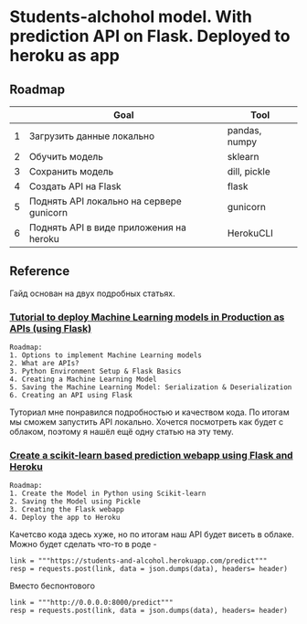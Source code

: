 # Students-alchohol model. With prediction API on Flask. Deployed to heroku as app

## Roadmap
	
|    |      Goal      |  Tool |
| ---------- | ------------- | ------ |
| 1 |  Загрузить данные локально	 			| pandas, numpy	|
| 2 |  Обучить модель                       			| sklearn          	|
| 3 |  Сохранить модель  					| dill, pickle 		|
| 4 |  Создать API на Flask 		 			| flask     		|
| 5 |  Поднять API локально на сервере gunicorn | gunicorn 		|
| 6 |  Поднять API в виде приложения на heroku			| HerokuCLI		|


## Reference
Гайд основан на двух подробных статьях.
### [Tutorial to deploy Machine Learning models in Production as APIs (using Flask)](https://www.analyticsvidhya.com/blog/2017/09/machine-learning-models-as-apis-using-flask/)
	
	Roadmap:
	1. Options to implement Machine Learning models
	2. What are APIs?
	3. Python Environment Setup & Flask Basics
	4. Creating a Machine Learning Model
	5. Saving the Machine Learning Model: Serialization & Deserialization
	6. Creating an API using Flask

Туториал мне понравился подробностью и качеством кода. По итогам мы сможем запустить API локально. Хочется посмотреть как будет с облаком, поэтому я нашёл ещё одну статью на эту тему.


### [Create a scikit-learn based prediction webapp using Flask and Heroku](https://xcitech.github.io/tutorials/heroku_tutorial/)
	
	Roadmap:
	1. Create the Model in Python using Scikit-learn
	2. Saving the Model using Pickle
	3. Creating the Flask webapp
	4. Deploy the app to Heroku

Качетсво кода здесь хуже, но по итогам наш API  будет висеть в облаке. Можно будет сделать что-то в роде - 

	link = """https://students-and-alcohol.herokuapp.com/predict"""
	resp = requests.post(link, data = json.dumps(data), headers= header)
	
Вместо беспонтового

	link = """http://0.0.0.0:8000/predict"""
	resp = requests.post(link, data = json.dumps(data), headers= header)
